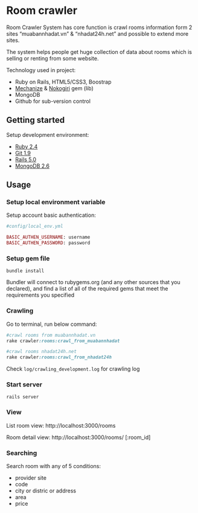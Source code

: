 # Room crawler
Room Crawler System has core function is crawl rooms information form 2 sites “muabannhadat.vn” & “nhadat24h.net” and possible to extend more sites. 

The system helps people get huge collection of data about rooms which is selling or renting from some website. 

Technology used in project: 
+ Ruby on Rails, HTML5/CSS3, Boostrap 
+ [Mechanize](https://github.com/sparklemotion/mechanize) & [Nokogiri](https://github.com/sparklemotion/nokogiri) gem (lib) 
+ MongoDB 
+ Github for sub-version control 

## Getting started
Setup development environment:
+ [Ruby 2.4](https://www.ruby-lang.org/en/documentation/installation)
+ [Git 1.9](https://git-scm.com/book/en/v2/Getting-Started-Installing-Git)
+ [Rails 5.0](https://gorails.com/setup/ubuntu/16.04)
+ [MongoDB 2.6](https://docs.mongodb.com/manual/tutorial/install-mongodb-on-ubuntu)

## Usage

### Setup local environment variable
Setup account basic authentication:
```ruby
#config/local_env.yml

BASIC_AUTHEN_USERNAME: username
BASIC_AUTHEN_PASSWORD: password 
```

### Setup gem file
```
bundle install
```
Bundler will connect to rubygems.org (and any other sources that you declared), and find a list of all of the required gems that meet the requirements you specified

### Crawling

Go to terminal, run below command:

```ruby
#crawl rooms from muabannhadat.vn
rake crawler:rooms:crawl_from_muabannhadat

#crawl rooms nhadat24h.net
rake crawler:rooms:crawl_from_nhadat24h
```

Check ```log/crawling_development.log``` for crawling log

### Start server
```
rails server
```

### View
List room view: http://localhost:3000/rooms

Room detail view: http://localhost:3000/rooms/ [:room_id]

### Searching
Search room with any of 5 conditions:
+ provider site
+ code
+ city or distric or address
+ area
+ price
